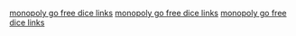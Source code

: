 <a href='https://cubecobra.com/cube/blog/43a69a26-a36f-4ae9-95e1-2f95e859fc11?='>monopoly go free dice links</a>
<a href='https://cubecobra.com/cube/blog/00ed9c54-ee83-4d27-9f5d-91ae3049412e?=='>monopoly go free dice links</a>
<a href='https://cubecobra.com/cube/blog/00ed9c54-ee83-4d27-9f5d-91ae3049412e?='>monopoly go free dice links</a>
